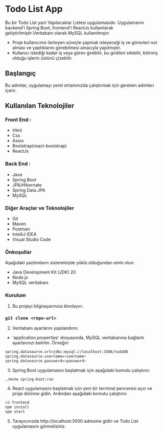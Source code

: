 # Todo List App

Bu bir Todo List yani Yapılacaklar Listesi uygulamasıdır. Uygulamanın backend'i Spring Boot, frontend'i ReactJs kullanılarak geliştirilmiştir.Veritabanı olarak MySQL kullanılmıştır. 
- Proje kullanıcının ilerleyen süreçte yapmak isteyeceği iş ve görevleri not alması ve yaptıklarını görebilmesi amacıyla yapılmıştır.
- Kullanıcı istediği kadar iş veya görev girebilir, bu girdileri silebilir, bitirmiş olduğu işlerin üstünü çizebilir.
## Başlangıç

Bu adımlar, uygulamayı yerel ortamınızda çalıştırmak için gereken adımları içerir.

## Kullanılan Teknolojiler
### Front End :
- Html
- Css
- Axios
- Bootstrap(react-bootstrap)
- ReactJs

### Back End :
- Java
- Spring Boot
- JPA/Hibernate
- Spring Data JPA
- MySQL

### Diğer Araçlar ve Teknolojiler
- Git
- Maven
- Postman
- IntelliJ IDEA
- Visual Studio Code



### Önkoşullar

Aşağıdaki yazılımların sisteminizde yüklü olduğundan emin olun:
- Java Development Kit (JDK) 20 
- Node.js
- MySQL veritabanı
### Kurulum
1. Bu projeyi bilgisayarınıza klonlayın:
### `git clone <repo-url>`

2. Veritabanı ayarlarını yapılandırın:

- 'application.properties' dosyasında, MySQL veritabanına bağlantı ayarlarınızı belirtin. Örneğin:
```bash 
spring.datasource.url=jdbc:mysql://localhost:3306/todoDB
spring.datasource.username=<username>
spring.datasource.password=<password>
```
3. Spring Boot uygulamasını başlatmak için aşağıdaki komutu çalıştırın:
```bash 
./mvnw spring-boot:run
```
4. React uygulamasını başlatmak için yeni bir terminal penceresi açın ve proje dizinine gidin. Ardından aşağıdaki komutu çalıştırın:
```bash 
cd frontend
npm install
npm start
```
5. Tarayıcınızda http://localhost:3000 adresine gidin ve Todo List uygulamasını görmelisiniz.

